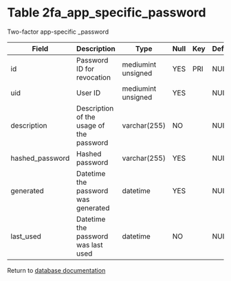 Table 2fa_app_specific_password
===========
Two-factor app-specific _password

| Field | Description | Type | Null | Key | Default | Extra |
| ----- | ----------- | ---- | ---- | --- | ------- | ----- |
| id | Password ID for revocation | mediumint unsigned | YES | PRI | NULL | auto_increment |    
| uid | User ID | mediumint unsigned | YES |  | NULL |  |    
| description | Description of the usage of the password | varchar(255) | NO |  | NULL |  |    
| hashed_password | Hashed password | varchar(255) | YES |  | NULL |  |    
| generated | Datetime the password was generated | datetime | YES |  | NULL |  |    
| last_used | Datetime the password was last used | datetime | NO |  | NULL |  |    

Return to [database documentation](help/database)
